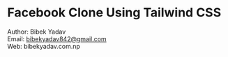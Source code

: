 # Facebook Clone Using Tailwind CSS <br>
Author: Bibek Yadav <br>
Email: bibekyadav842@gmail.com <br>
Web: bibekyadav.com.np 
